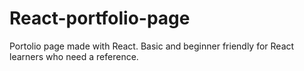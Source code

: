 # React-portfolio-page
Portolio page made with React. Basic and beginner friendly for React learners who need a reference.
